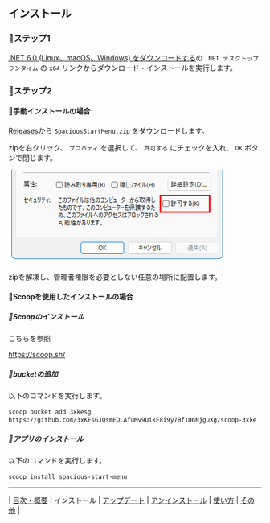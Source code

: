 
## インストール

### 🔷ステップ1

[.NET 6.0 (Linux、macOS、Windows) をダウンロードする](https://dotnet.microsoft.com/download/dotnet/6.0)の `.NET デスクトップ ランタイム` の `x64` リンクからダウンロード・インストールを実行します。

### 🔷ステップ2

#### 💠手動インストールの場合

[Releases](https://github.com/3xKEsGJQsmEQLAfuMv9QikF8i9y7Bf1D6NjguXg/spacious-start-menu/releases)から `SpaciousStartMenu.zip` をダウンロードします。

zipを右クリック、 `プロパティ` を選択して、 `許可する` にチェックを入れ、 `OK` ボタンで閉じます。

![プロパティ](img/install01-ja.png)
  
zipを解凍し、管理者権限を必要としない任意の場所に配置します。

#### 💠Scoopを使用したインストールの場合

##### 🔹Scoopのインストール

こちらを参照

https://scoop.sh/

##### 🔹bucketの追加

以下のコマンドを実行します。

```
scoop bucket add 3xkesg https://github.com/3xKEsGJQsmEQLAfuMv9QikF8i9y7Bf1D6NjguXg/scoop-3xke
```

##### 🔹アプリのインストール

以下のコマンドを実行します。

```
scoop install spacious-start-menu
```

---

| [目次・概要](index-ja.md) | インストール | [アップデート](update-ja.md) | [アンインストール](uninstall-ja.md) | [使い方](usage-ja.md) | [その他](other-ja.md) |


